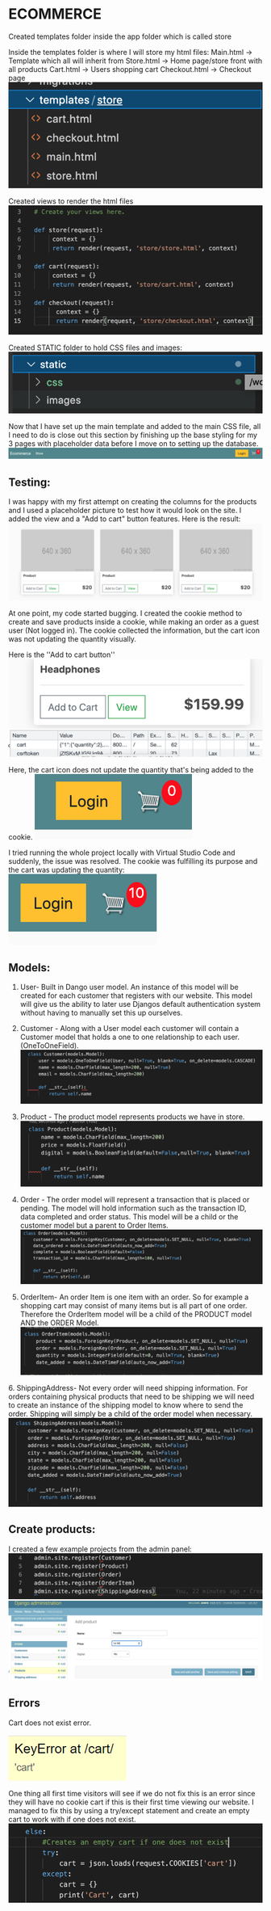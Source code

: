 # ECOMMERCE 

Created templates folder inside the app folder which is called store

Inside the templates folder is where I will store my html files:
Main.html → Template which all will inherit from
Store.html → Home page/store front with all products
Cart.html → Users shopping cart
Checkout.html → Checkout page
![firstnavbar](/readme-screenshots/templates.png)

Created views to render the html files 
![firstnavbar](/readme-screenshots/views.png)

Created STATIC folder to hold CSS files and images:
![firstnavbar](/readme-screenshots/staticfolder.png)

Now that I have set up the main template and added to the main CSS file, all I need to do is close out this section by finishing up the base styling for my 3 pages with placeholder data before I move on to setting up the database.
![firstnavbar](/readme-screenshots/navbar.png)

## Testing:
I was happy with my first attempt on creating the columns for the products and I used a placeholder picture to test how it would look on the site. I added the view and a "Add to cart" button features.
Here is the result: 
![placeholderscrnshot](/readme-screenshots/placeholderscrn.png)

At one point, my code started bugging. I created the cookie method to create and save products inside a cookie, while making an order as a guest user (Not logged in). The cookie collected the information, but the cart icon was not updating the quantity visually. 

Here is the ''Add to cart button''
![addtocart](/readme-screenshots/addtocart.png)
![cookieadd](/readme-screenshots/cookieadd.png)

Here, the cart icon does not update the quantity that's being added to the cookie.
![nocartupdate](/readme-screenshots/nocartupdate.png)

I tried running the whole project locally with Virtual Studio Code and suddenly, the issue was resolved. The cookie was fulfilling its purpose and the cart was updating the quantity:
![cartupdate](/readme-screenshots/cartupdate.png)


## Models:
1. User- Built in Dango user model. An instance of this model will be created for each customer that registers with our website. This model will give us the ability to later use Djangos default authentication system without having to manually set this up ourselves.
2. Customer - Along with a User model each customer will contain a Customer model that holds a one to one relationship to each user. (OneToOneField).
![usercustomer](/readme-screenshots/customer.png)

3. Product - The product model represents products we have in store.
![product](/readme-screenshots/product.png)

4. Order - The order model will represent a transaction that is placed or pending. The model will hold information such as the transaction ID, data completed and order status. This model will be a child or the customer model but a parent to Order Items.
![order](/readme-screenshots/order.png)

5. OrderItem- An order Item is one item with an order. So for example a shopping cart may consist of many items but is all part of one order. Therefore the OrderItem model will be a child of the PRODUCT model AND the ORDER Model.
![orderitem](/readme-screenshots/orderitem.png)

6. ShippingAddress- Not every order will need shipping information. For orders containing physical products that need to be shipping we will need to create an instance of the shipping model to know where to send the order. Shipping will simply be a child of the order model when necessary.
![shipping](/readme-screenshots/shippingaddress.png)


## Create products:
I created a few example projects from the admin panel:
![adminregister](/readme-screenshots/adminregister.png)
![createproducts](/readme-screenshots/createproducts.png)


## Errors
Cart does not exist error.

![cart-error](/readme-screenshots/cart-error.png)

One thing all first time visitors will see if we do not fix this is an error since they will have no cookie cart if this is their first time viewing our website.
I managed to fix this by using a try/except statement and create an empty cart to work with if one does not exist.
![cart-error-fix](/readme-screenshots/cart-error-fix.png)